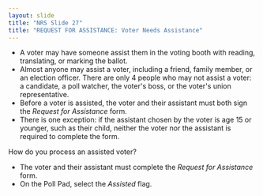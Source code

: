 ```yaml
---
layout: slide
title: "NRS Slide 27"
title: "REQUEST FOR ASSISTANCE: Voter Needs Assistance"
---
```


- A voter may have someone assist them in the voting booth with reading, translating, or marking the ballot.
- Almost anyone may assist a voter, including a friend, family member, or an election officer. There are only 4 people who may not assist a voter: a candidate, a poll watcher, the voter's boss, or the voter's union representative.
- Before a voter is assisted, the voter and their assistant must both sign the _Request for Assistance_ form.
- There is one exception: if the assistant chosen by the voter is age 15 or younger, such as their child, neither the voter nor the assistant is required to complete the form.

How do you process an assisted voter?

- The voter and their assistant must complete the _Request for Assistance_ form.
- On the Poll Pad, select the _Assisted_ flag.
